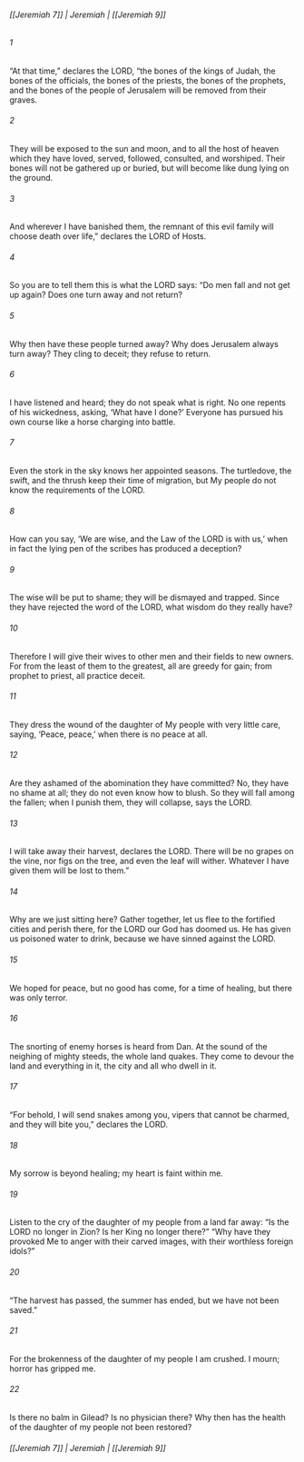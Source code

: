 ###### [[Jeremiah 7]] | Jeremiah | [[Jeremiah 9]]

###### 1
“At that time,” declares the LORD, “the bones of the kings of Judah, the bones of the officials, the bones of the priests, the bones of the prophets, and the bones of the people of Jerusalem will be removed from their graves.
###### 2
They will be exposed to the sun and moon, and to all the host of heaven which they have loved, served, followed, consulted, and worshiped. Their bones will not be gathered up or buried, but will become like dung lying on the ground.
###### 3
And wherever I have banished them, the remnant of this evil family will choose death over life,” declares the LORD of Hosts.
###### 4
So you are to tell them this is what the LORD says: “Do men fall and not get up again? Does one turn away and not return?
###### 5
Why then have these people turned away? Why does Jerusalem always turn away? They cling to deceit; they refuse to return.
###### 6
I have listened and heard; they do not speak what is right. No one repents of his wickedness, asking, ‘What have I done?’ Everyone has pursued his own course like a horse charging into battle.
###### 7
Even the stork in the sky knows her appointed seasons. The turtledove, the swift, and the thrush keep their time of migration, but My people do not know the requirements of the LORD.
###### 8
How can you say, ‘We are wise, and the Law of the LORD is with us,’ when in fact the lying pen of the scribes has produced a deception?
###### 9
The wise will be put to shame; they will be dismayed and trapped. Since they have rejected the word of the LORD, what wisdom do they really have?
###### 10
Therefore I will give their wives to other men and their fields to new owners. For from the least of them to the greatest, all are greedy for gain; from prophet to priest, all practice deceit.
###### 11
They dress the wound of the daughter of My people with very little care, saying, ‘Peace, peace,’ when there is no peace at all.
###### 12
Are they ashamed of the abomination they have committed? No, they have no shame at all; they do not even know how to blush. So they will fall among the fallen; when I punish them, they will collapse, says the LORD.
###### 13
I will take away their harvest, declares the LORD. There will be no grapes on the vine, nor figs on the tree, and even the leaf will wither. Whatever I have given them will be lost to them.”
###### 14
Why are we just sitting here? Gather together, let us flee to the fortified cities and perish there, for the LORD our God has doomed us. He has given us poisoned water to drink, because we have sinned against the LORD.
###### 15
We hoped for peace, but no good has come, for a time of healing, but there was only terror.
###### 16
The snorting of enemy horses is heard from Dan. At the sound of the neighing of mighty steeds, the whole land quakes. They come to devour the land and everything in it, the city and all who dwell in it.
###### 17
“For behold, I will send snakes among you, vipers that cannot be charmed, and they will bite you,” declares the LORD.
###### 18
My sorrow is beyond healing; my heart is faint within me.
###### 19
Listen to the cry of the daughter of my people from a land far away: “Is the LORD no longer in Zion? Is her King no longer there?” “Why have they provoked Me to anger with their carved images, with their worthless foreign idols?”
###### 20
“The harvest has passed, the summer has ended, but we have not been saved.”
###### 21
For the brokenness of the daughter of my people I am crushed. I mourn; horror has gripped me.
###### 22
Is there no balm in Gilead? Is no physician there? Why then has the health of the daughter of my people not been restored?

###### [[Jeremiah 7]] | Jeremiah | [[Jeremiah 9]]
